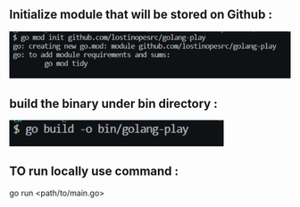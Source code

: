 ## Initialize module that will be stored on Github :
![Initialize module that will be stored on Github](image-2.png)

## build the binary under bin directory : 

![Alt text](image-3.png)

## TO run locally use command : 
go run <path/to/main.go>